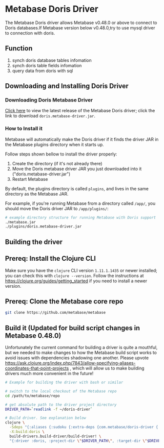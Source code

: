 # Metabase Doris Driver

The Metabase Doris driver allows Metabase v0.48.0 or above to connect to Doris databases.If Metabase version below v0.48.0,try to use mysql driver  to connection with doris.

## Function
1. synch doris database tables infomation
2. synch doris table fields infomation
3. query data from doris with sql  

## Downloading and Installing Doris Driver

### Downloading Doris Metabase Driver

[Click here](https://github.com/ihadoop/metabase-doris-driver/releases) to view the latest release of the Metabase Doris driver; click the link to download `doris.metabase-driver.jar`.

### How to Install it

Metabase will automatically make the Doris driver if it finds the driver JAR in the Metabase plugins directory when it starts up.

Follow steps shown bellow to install the driver properly:
1. Create the directory (if it's not already there)
2. Move the Doris metabase driver JAR you just downloaded into it ("doris.metabase-driver.jar")
3. Restart Metabase

By default, the plugins directory is called `plugins`, and lives in the same directory as the Metabase JAR.

For example, if you're running Metabase from a directory called `/app/`, you should move the Doris driver JAR to `/app/plugins/`:

```bash
# example directory structure for running Metabase with Doris support
./metabase.jar
./plugins/doris.metabase-driver.jar
```

## Building the driver

## Prereq: Install the Clojure CLI

Make sure you have the `clojure` CLI version `1.11.1.1435` or newer installed; you can check this with `clojure
--version`. Follow the instructions at https://clojure.org/guides/getting_started if you need to install a
newer version.

## Prereq: Clone the Metabase core repo

```sh
git clone https://github.com/metabase/metabase
```

## Build it (Updated for build script changes in Metabase 0.48.0)

Unfortunately the current command for building a driver is quite a mouthful, but we needed to make changes to how the
Metabase build script works to avoid issues with dependencies shadowing one another. Please upvote
https://ask.clojure.org/index.php/7843/allow-specifying-aliases-coordinates-that-point-projects , which will allow us
to make building drivers much more convenient in the future!

```sh
# Example for building the driver with bash or similar

# switch to the local checkout of the Metabase repo
cd /path/to/metabase/repo

# get absolute path to the driver project directory
DRIVER_PATH=`readlink -f ~/doris-driver`

# Build driver. See explanation below
clojure \
  -Sdeps "{:aliases {:sudoku {:extra-deps {com.metabase/doris-driver {:local/root \"$DRIVER_PATH\"}}}}}"  \
  -X:build:doris \
  build-drivers.build-driver/build-driver! \
  "{:driver :doris, :project-dir \"$DRIVER_PATH\", :target-dir \"$DRIVER_PATH/target\"}"
```

